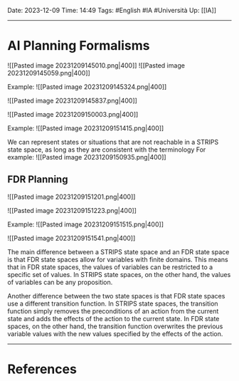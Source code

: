 Date: 2023-12-09
Time: 14:49
Tags: #English #IA #Università 
Up: [[IA]]

---
# AI Planning Formalisms

![[Pasted image 20231209145010.png|400]]
![[Pasted image 20231209145059.png|400]]

Example:
![[Pasted image 20231209145324.png|400]]

![[Pasted image 20231209145837.png|400]]

![[Pasted image 20231209150003.png|400]]

Example:
![[Pasted image 20231209151415.png|400]]

We can represent states or situations that are not reachable in a STRIPS state space, as long as they are consistent with the terminology
For example:
![[Pasted image 20231209150935.png|400]]

## FDR Planning

![[Pasted image 20231209151201.png|400]]

![[Pasted image 20231209151223.png|400]]

Example:
![[Pasted image 20231209151515.png|400]]

![[Pasted image 20231209151541.png|400]]

  
The main difference between a STRIPS state space and an FDR state space is that FDR state spaces allow for variables with finite domains. This means that in FDR state spaces, the values of variables can be restricted to a specific set of values. In STRIPS state spaces, on the other hand, the values of variables can be any proposition.

Another difference between the two state spaces is that FDR state spaces use a different transition function. In STRIPS state spaces, the transition function simply removes the preconditions of an action from the current state and adds the effects of the action to the current state. In FDR state spaces, on the other hand, the transition function overwrites the previous variable values with the new values specified by the effects of the action.



---
# References

